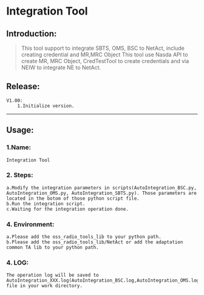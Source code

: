 # Integration Tool

## Introduction:
>This tool support to integrate SBTS, OMS, BSC to NetAct, include creating credential and MR,MRC Object 
>This tool use Nasda API to create MR, MRC Object, CredTestTool to create credentials and via NEIW to integrate NE to NetAct. 
 
## Release:
    V1.00:
        1.Initialize version.

***
## Usage:
### 1.Name:
    Integration Tool
    
### 2. Steps:
    a.Modify the integration parameters in scripts(AutoIntegration_BSC.py, AutoIntegration_OMS.py, AutoIntegration_SBTS.py). Those parameters are located in the botom of those python script file.
    b.Run the integration script.
    c.Waiting for the integration operation done.
    
### 4. Environment:  
    a.Please add the oss_radio_tools_lib to your python path.
    b.Please add the oss_radio_tools_lib/NetAct or add the adaptation common TA lib to your python path.
    
### 4. LOG:
    The operation log will be saved to AutoIntegration_XXX.log(AutoIntegration_BSC.log,AutoIntegration_OMS.log,AutoIntegration_SBTS.log) file in your work directory.
    
